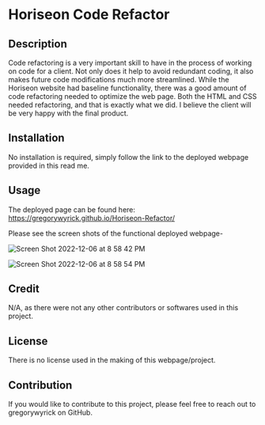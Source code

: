 # Horiseon Code Refactor 

## Description

Code refactoring is a very important skill to have in the process of working on code for a client. Not only does it help to avoid redundant coding, it also makes future code modifications much more streamlined. While the Horiseon website had baseline functionality, there was a good amount of code refactoring needed to optimize the web page. Both the HTML and CSS needed refactoring, and that is exactly what we did. I believe the client will be very happy with the final product.

## Installation

No installation is required, simply follow the link to the deployed webpage provided in this read me. 

## Usage

The deployed page can be found here: https://gregorywyrick.github.io/Horiseon-Refactor/

Please see the screen shots of the functional deployed webpage-

![Screen Shot 2022-12-06 at 8 58 42 PM](https://user-images.githubusercontent.com/110744014/206077415-3e659c65-5328-4ad8-8579-ceb6c2370a46.png)

![Screen Shot 2022-12-06 at 8 58 54 PM](https://user-images.githubusercontent.com/110744014/206077577-1a248427-8472-46da-b7bb-c7dc95874afe.png)

## Credit

N/A, as there were not any other contributors or softwares used in this project.

## License

There is no license used in the making of this webpage/project.

## Contribution

If you would like to contribute to this project, please feel free to reach out to gregorywyrick on GitHub.
